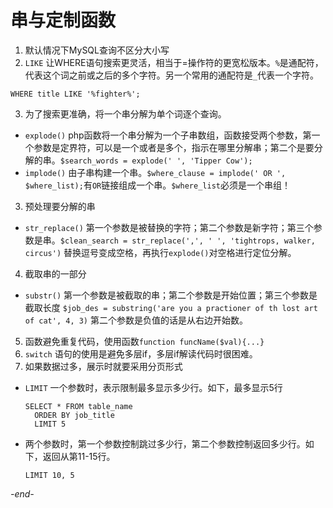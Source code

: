 # 串与定制函数

1. 默认情况下MySQL查询不区分大小写
2. `LIKE` 让WHERE语句搜索更灵活，相当于=操作符的更宽松版本。`%`是通配符，代表这个词之前或之后的多个字符。另一个常用的通配符是`_`代表一个字符。
  ```
  WHERE title LIKE '%fighter%';
  ```
3. 为了搜索更准确，将一个串分解为单个词逐个查询。
  * `explode()` php函数将一个串分解为一个子串数组，函数接受两个参数，第一个参数是定界符，可以是一个或者是多个，指示在哪里分解串；第二个是要分解的串。`$search_words = explode(' ', 'Tipper Cow');`
  * `implode()` 由子串构建一个串。`$where_clause = implode(' OR ', $where_list);`有`OR`链接组成一个串。`$where_list`必须是一个串组！
3. 预处理要分解的串
  * `str_replace()` 第一个参数是被替换的字符；第二个参数是新字符；第三个参数是串。`$clean_search = str_replace(',', ' ', 'tightrops, walker, circus')` 替换逗号变成空格，再执行`explode()`对空格进行定位分解。
4. 截取串的一部分
  * `substr()` 第一个参数是被截取的串；第二个参数是开始位置；第三个参数是截取长度 `$job_des = substring('are you a practioner of th lost art of cat', 4, 3)` 第二个参数是负值的话是从右边开始数。
5. 函数避免重复代码，使用函数`function funcName($val){...}`
6. `switch` 语句的使用是避免多层if，多层if解读代码时很困难。
7. 如果数据过多，展示时就要采用分页形式
  * `LIMIT` 一个参数时，表示限制最多显示多少行。如下，最多显示5行
    ```
    SELECT * FROM table_name
      ORDER BY job_title
      LIMIT 5
    ```
  * 两个参数时，第一个参数控制跳过多少行，第二个参数控制返回多少行。如下，返回从第11-15行。
    ```
    LIMIT 10, 5
    ```


*-end-*
